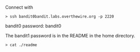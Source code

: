 Connect with

```
> ssh bandit0bandit.labs.overthewire.org -p 2220
```

bandit0 password: bandit0

The bandit1 password is in the README in the home directory.

`> cat ./readme`
